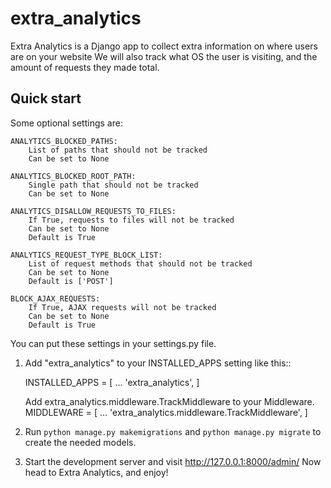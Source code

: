 # extra_analytics

Extra Analytics is a Django app to collect extra information on where users are on your website
We will also track what OS the user is visiting, and the amount of requests they made total.


Quick start
-----------
Some optional settings are:

    ANALYTICS_BLOCKED_PATHS: 
        List of paths that should not be tracked
        Can be set to None

    ANALYTICS_BLOCKED_ROOT_PATH: 
        Single path that should not be tracked
        Can be set to None

    ANALYTICS_DISALLOW_REQUESTS_TO_FILES: 
        If True, requests to files will not be tracked
        Can be set to None
        Default is True

    ANALYTICS_REQUEST_TYPE_BLOCK_LIST: 
        List of request methods that should not be tracked
        Can be set to None
        Default is ['POST']

    BLOCK_AJAX_REQUESTS: 
        If True, AJAX requests will not be tracked
        Can be set to None
        Default is True

You can put these settings in your settings.py file.

1. Add "extra_analytics" to your INSTALLED_APPS setting like this::

    INSTALLED_APPS = [
        ...
        'extra_analytics',
    ]

    Add extra_analytics.middleware.TrackMiddleware to your Middleware.
    MIDDLEWARE = [
        ...
        'extra_analytics.middleware.TrackMiddleware',
    ]

3. Run ``python manage.py makemigrations`` and ``python manage.py migrate`` to create the needed models.

4. Start the development server and visit http://127.0.0.1:8000/admin/
   Now head to Extra Analytics, and enjoy!

